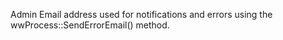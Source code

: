 ﻿Admin Email address used for notifications and errors using the wwProcess::SendErrorEmail() method.